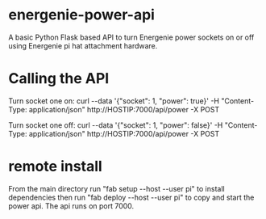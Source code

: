 # energenie-power-api
A basic Python Flask based API to turn Energenie power sockets on or off using Energenie pi hat attachment hardware.

# Calling the API
Turn socket one on:
curl --data '{"socket": 1, "power": true}' -H "Content-Type: application/json" http://HOSTIP:7000/api/power -X POST

Turn socket one off:
curl --data '{"socket": 1, "power": false}' -H "Content-Type: application/json" http://HOSTIP:7000/api/power -X POST


# remote install
From the main directory run "fab setup --host <HOSTIP> --user pi" to install dependencies then run "fab deploy --host <HOSTIP> --user pi" to copy and start the power api. The api runs on port 7000.
  
